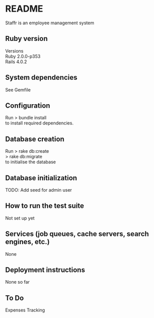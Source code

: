 # README

Staffr is an employee management system

## Ruby version
Versions  
Ruby 2.0.0-p353  
Rails 4.0.2  

## System dependencies
See Gemfile  

## Configuration
Run
    > bundle install  
to install required dependencies.  

## Database creation
Run
    > rake db:create  
    > rake db:migrate  
to initialise the database  

## Database initialization
TODO: Add seed for admin user  

## How to run the test suite
Not set up yet  

## Services (job queues, cache servers, search engines, etc.)
None  

##  Deployment instructions
None so far  

## To Do
Expenses Tracking
